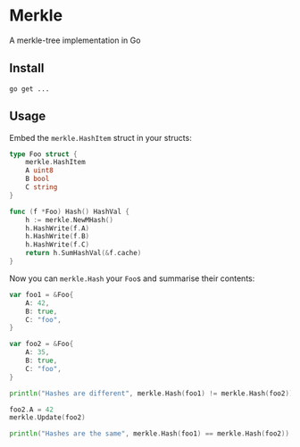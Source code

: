 # Merkle

A merkle-tree implementation in Go

## Install

```
go get ...
```

## Usage

Embed the `merkle.HashItem` struct in your structs:

``` go
type Foo struct {
	merkle.HashItem
	A uint8
	B bool
	C string
}

func (f *Foo) Hash() HashVal {
	h := merkle.NewMHash()
	h.HashWrite(f.A)
	h.HashWrite(f.B)
	h.HashWrite(f.C)
	return h.SumHashVal(&f.cache)
}
```
 
Now you can `merkle.Hash` your `Foo`s and summarise their contents:

``` go
var foo1 = &Foo{
	A: 42,
	B: true,
	C: "foo",
}

var foo2 = &Foo{
	A: 35,
	B: true,
	C: "foo",
}

println("Hashes are different", merkle.Hash(foo1) != merkle.Hash(foo2))

foo2.A = 42
merkle.Update(foo2)

println("Hashes are the same", merkle.Hash(foo1) == merkle.Hash(foo2))
```

